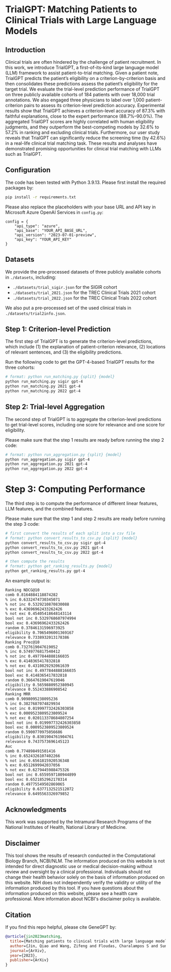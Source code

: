 # TrialGPT: Matching Patients to Clinical Trials with Large Language Models

## Introduction

Clinical trials are often hindered by the challenge of patient recruitment. In this work, we introduce TrialGPT, a first-of-its-kind large language model (LLM) framework to assist patient-to-trial matching. Given a patient note, TrialGPT predicts the patient’s eligibility on a criterion-by-criterion basis and then consolidates these predictions assess the patient’s eligibility for the target trial. We evaluate the trial-level prediction performance of TrialGPT on three publicly available cohorts of 184 patients with over 18,000 trial annotations. We also engaged three physicians to label over 1,000 patient-criterion pairs to assess its criterion-level prediction accuracy. Experimental results show that TrialGPT achieves a criterion-level accuracy of 87.3% with faithful explanations, close to the expert performance (88.7%–90.0%). The aggregated TrialGPT scores are highly correlated with human eligibility judgments, and they outperform the best-competing models by 32.6% to 57.2% in ranking and excluding clinical trials. Furthermore, our user study reveals that TrialGPT can significantly reduce the screening time (by 42.6%) in a real-life clinical trial matching task. These results and analyses have demonstrated promising opportunities for clinical trial matching with LLMs such as TrialGPT.


## Configuration

The code has been tested with Python 3.9.13. Please first install the required packages by:
```bash
pip install -r requirements.txt
```

Please also replace the placeholders with your base URL and API key in Microsoft Azure OpenAI Services in `config.py`:
```
config = {
	"api_type": "azure",
	"api_base": "YOUR_API_BASE_URL",
	"api_version": "2023-07-01-preview",
	"api_key": "YOUR_API_KEY"
}
```

## Datasets

We provide the pre-processed datasets of three publicly available cohorts in `./datasets`, including:
- `./datasets/trial_sigir.json` for the SIGIR cohort
- `./datasets/trial_2021.json` for the TREC Clinical Trials 2021 cohort
- `./datasets/trial_2022.json` for the TREC Clinical Trials 2022 cohort

We also put a pre-processed set of the used clinical trials in `./datasets/trial2info.json`.

## Step 1: Criterion-level Prediction

The first step of TrialGPT is to generate the criterion-level predictions, which include (1) the explanation of patient-criterion relevance, (2) locations of relevant sentences, and (3) the eligibility predictions.

Run the following code to get the GPT-4-based TrialGPT results for the three cohorts:
```bash
# format: python run_matching.py {split} {model}
python run_matching.py sigir gpt-4
python run_matching.py 2021 gpt-4
python run_matching.py 2022 gpt-4
```

## Step 2: Trial-level Aggregation

The second step of TrialGPT is to aggregate the criterion-level predictions to get trial-level scores, including one score for relevance and one score for eligibility.

Please make sure that the step 1 results are ready before running the step 2 code:
```bash
# format: python run_aggregation.py {split} {model}
python run_aggregation.py sigir gpt-4
python run_aggregation.py 2021 gpt-4
python run_aggregation.py 2022 gpt-4
```

# Step 3: Computing Performance

The third step is to compute the performance of different linear features, LLM features, and the combined features.

Please make sure that the step 1 and step 2 results are ready before running the step 3 code:
```bash
# first convert the results of each split into a csv file
# format: python convert_results_to_csv.py {split} {model}
python convert_results_to_csv.py sigir gpt-4
python convert_results_to_csv.py 2021 gpt-4
python convert_results_to_csv.py 2022 gpt-4

# then compute the results
# format: python get_ranking_results.py {model}
python get_ranking_results.py gpt-4
```

An example output is:
```bash
Ranking NDCG@10
comb 0.8164884118874282
% inc 0.6332474730345071
% not inc 0.5329210870830088
% exc 0.43696962433262426
% not exc 0.45405418648143114
bool not inc 0.5329768607974994
bool exc 0.43696962433262426
random 0.37846131596973925
eligibility 0.7065496001369167
relevance 0.7338932013178386
Ranking Prec@10
comb 0.7327619047619052
% inc 0.5749776817540412
% not inc 0.4977844888166035
% exc 0.4148365417832818
% not exc 0.4310829292061639
bool not inc 0.4977844888166035
bool exc 0.4148365417832818
random 0.36647619047619046
eligibility 0.5659880952380945
relevance 0.552433886908542
Ranking MRR
comb 0.9098095238095236
% inc 0.3827687074829934
% not inc 0.019997732426303858
% exc 0.0009523809523809524
% not exc 0.020113378684807254
bool not inc 0.019997732426303858
bool exc 0.0009523809523809524
random 0.5900770975056686
eligibility 0.8301904761904761
relevance 0.7437573696145123
Auc
comb 0.774898491501416
% inc 0.6524326107402266
% not inc 0.6561815920536348
% exc 0.6512699942037056
% not exc 0.6279445988475326
bool not inc 0.6559597180944899
bool exc 0.6521852962178314
random 0.49775549502869065
eligibility 0.6377132521512072
relevance 0.6495563326979852
```

## Acknowledgments

This work was supported by the Intramural Research Programs of the National Institutes of Health, National Library of Medicine.

## Disclaimer

This tool shows the results of research conducted in the Computational Biology Branch, NCBI/NLM. The information produced on this website is not intended for direct diagnostic use or medical decision-making without review and oversight by a clinical professional. Individuals should not change their health behavior solely on the basis of information produced on this website. NIH does not independently verify the validity or utility of the information produced by this tool. If you have questions about the information produced on this website, please see a health care professional. More information about NCBI's disclaimer policy is available.

## Citation

If you find this repo helpful, please cite GeneGPT by:
```bibtex
@article{jin2023matching,
  title={Matching patients to clinical trials with large language models},
  author={Jin, Qiao and Wang, Zifeng and Floudas, Charalampos S and Sun, Jimeng and Lu, Zhiyong},
  journal={ArXiv},
  year={2023},
  publisher={ArXiv}
}
```
